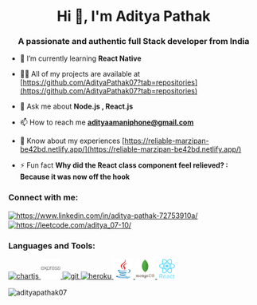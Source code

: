 <h1 align="center">Hi 👋, I'm Aditya Pathak</h1>
<h3 align="center">A passionate and authentic full Stack developer from India</h3>

- 🌱 I’m currently learning **React Native**

- 👨‍💻 All of my projects are available at [https://github.com/AdityaPathak07?tab=repositories](https://github.com/AdityaPathak07?tab=repositories)

- 💬 Ask me about **Node.js , React.js**

- 📫 How to reach me **adityaamaniphone@gmail.com**

- 📄 Know about my experiences [https://reliable-marzipan-be42bd.netlify.app/](https://reliable-marzipan-be42bd.netlify.app/)

- ⚡ Fun fact **Why did the React class component feel relieved?
                 : Because it was now off the hook**

<h3 align="left">Connect with me:</h3>
<p align="left">
<a href="https://linkedin.com/in/https://www.linkedin.com/in/aditya-pathak-72753910a/" target="blank"><img align="center" src="https://raw.githubusercontent.com/rahuldkjain/github-profile-readme-generator/master/src/images/icons/Social/linked-in-alt.svg" alt="https://www.linkedin.com/in/aditya-pathak-72753910a/" height="30" width="40" /></a>
<a href="https://www.leetcode.com/https://leetcode.com/aditya_07-10/" target="blank"><img align="center" src="https://raw.githubusercontent.com/rahuldkjain/github-profile-readme-generator/master/src/images/icons/Social/leet-code.svg" alt="https://leetcode.com/aditya_07-10/" height="30" width="40" /></a>
</p>

<h3 align="left">Languages and Tools:</h3>
<p align="left"> <a href="https://www.chartjs.org" target="_blank" rel="noreferrer"> <img src="https://www.chartjs.org/media/logo-title.svg" alt="chartjs" width="40" height="40"/> </a> <a href="https://expressjs.com" target="_blank" rel="noreferrer"> <img src="https://raw.githubusercontent.com/devicons/devicon/master/icons/express/express-original-wordmark.svg" alt="express" width="40" height="40"/> </a> <a href="https://git-scm.com/" target="_blank" rel="noreferrer"> <img src="https://www.vectorlogo.zone/logos/git-scm/git-scm-icon.svg" alt="git" width="40" height="40"/> </a> <a href="https://heroku.com" target="_blank" rel="noreferrer"> <img src="https://www.vectorlogo.zone/logos/heroku/heroku-icon.svg" alt="heroku" width="40" height="40"/> </a> <a href="https://www.java.com" target="_blank" rel="noreferrer"> <img src="https://raw.githubusercontent.com/devicons/devicon/master/icons/java/java-original.svg" alt="java" width="40" height="40"/> </a> <a href="https://www.mongodb.com/" target="_blank" rel="noreferrer"> <img src="https://raw.githubusercontent.com/devicons/devicon/master/icons/mongodb/mongodb-original-wordmark.svg" alt="mongodb" width="40" height="40"/> </a> <a href="https://reactjs.org/" target="_blank" rel="noreferrer"> <img src="https://raw.githubusercontent.com/devicons/devicon/master/icons/react/react-original-wordmark.svg" alt="react" width="40" height="40"/> </a> </p>

<p><img align="center" src="https://github-readme-stats.vercel.app/api/top-langs?username=adityapathak07&show_icons=true&locale=en&layout=compact" alt="adityapathak07" /></p>
